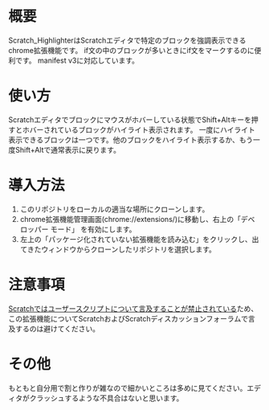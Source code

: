 # 概要
Scratch_HighlighterはScratchエディタで特定のブロックを強調表示できるchrome拡張機能です。
if文の中のブロックが多いときにif文をマークするのに便利です。
manifest v3に対応しています。
# 使い方
Scratchエディタでブロックにマウスがホバーしている状態でShift+Altキーを押すとホバーされているブロックがハイライト表示されます。
一度にハイライト表示できるブロックは一つです。他のブロックをハイライト表示するか、もう一度Shift+Altで通常表示に戻ります。
# 導入方法
1. このリポジトリをローカルの適当な場所にクローンします。
2. chrome拡張機能管理画面(chrome://extensions/)に移動し、右上の「デベロッパー モード」 を有効にします。
3. 左上の「パッケージ化されていない拡張機能を読み込む」をクリックし、出てきたウィンドウからクローンしたリポジトリを選択します。
# 注意事項
[Scratchではユーザースクリプトについて言及することが禁止されている](https://scratch.mit.edu/discuss/post/2907564/)ため、この拡張機能についてScratchおよびScratchディスカッションフォーラムで言及するのは避けてください。
# その他
もともと自分用で割と作りが雑なので細かいところは多めに見てください。エディタがクラッシュするような不具合はないと思います。
